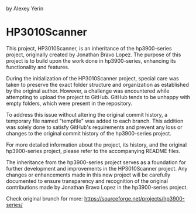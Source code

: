 by Alexey Yerin

# HP3010Scanner
This project, HP3010Scanner, is an inheritance of the hp3900-series project, originally created by Jonathan Bravo Lopez. The purpose of this project is to build upon the work done in hp3900-series, enhancing its functionality and features.

During the initialization of the HP3010Scanner project, special care was taken to preserve the exact folder structure and organization as established by the original author. However, a challenge was encountered while attempting to upload the project to GitHub. GitHub tends to be unhappy with empty folders, which were present in the repository.

To address this issue without altering the original commit history, a temporary file named "tempfile" was added to each branch. This addition was solely done to satisfy GitHub's requirements and prevent any loss or changes to the original commit history of the hp3900-series project.

For more detailed information about the project, its history, and the original hp3900-series project, please refer to the accompanying README files.

The inheritance from the hp3900-series project serves as a foundation for further development and improvements in the HP3010Scanner project. Any changes or enhancements made in this new project will be carefully documented to ensure transparency and recognition of the original contributions made by Jonathan Bravo Lopez in the hp3900-series project.

Check original brunch for more:
https://sourceforge.net/projects/hp3900-series/
